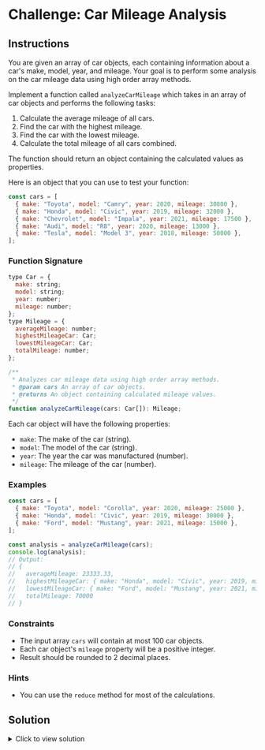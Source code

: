 # Challenge: Car Mileage Analysis

## Instructions

You are given an array of car objects, each containing information about a car's make, model, year, and mileage. Your goal is to perform some analysis on the car mileage data using high order array methods.

Implement a function called `analyzeCarMileage` which takes in an array of car objects and performs the following tasks:

1. Calculate the average mileage of all cars.
2. Find the car with the highest mileage.
3. Find the car with the lowest mileage.
4. Calculate the total mileage of all cars combined.

The function should return an object containing the calculated values as properties.

Here is an object that you can use to test your function:

```js
const cars = [
  { make: "Toyota", model: "Camry", year: 2020, mileage: 30800 },
  { make: "Honda", model: "Civic", year: 2019, mileage: 32000 },
  { make: "Chevrolet", model: "Impala", year: 2021, mileage: 17500 },
  { make: "Audi", model: "R8", year: 2020, mileage: 13000 },
  { make: "Tesla", model: "Model 3", year: 2018, mileage: 50000 },
];
```

### Function Signature

```js
type Car = {
  make: string;
  model: string;
  year: number;
  mileage: number;
};
type Mileage = {
  averageMileage: number;
  highestMileageCar: Car;
  lowestMileageCar: Car;
  totalMileage: number;
};

/**
 * Analyzes car mileage data using high order array methods.
 * @param cars An array of car objects.
 * @returns An object containing calculated mileage values.
 */
function analyzeCarMileage(cars: Car[]): Mileage;
```

Each car object will have the following properties:

- `make`: The make of the car (string).
- `model`: The model of the car (string).
- `year`: The year the car was manufactured (number).
- `mileage`: The mileage of the car (number).

### Examples

```js
const cars = [
  { make: "Toyota", model: "Corolla", year: 2020, mileage: 25000 },
  { make: "Honda", model: "Civic", year: 2019, mileage: 30000 },
  { make: "Ford", model: "Mustang", year: 2021, mileage: 15000 },
];

const analysis = analyzeCarMileage(cars);
console.log(analysis);
// Output:
// {
//   averageMileage: 23333.33,
//   highestMileageCar: { make: "Honda", model: "Civic", year: 2019, mileage: 30000 },
//   lowestMileageCar: { make: "Ford", model: "Mustang", year: 2021, mileage: 15000 },
//   totalMileage: 70000
// }
```

### Constraints

- The input array `cars` will contain at most 100 car objects.
- Each car object's `mileage` property will be a positive integer.
- Result should be rounded to 2 decimal places.

### Hints

- You can use the `reduce` method for most of the calculations.

## Solution

<details markdown="1">
  <summary>Click to view solution</summary>

```js
type Car = {
  make: string,
  model: string,
  year: number,
  mileage: number,
};
type Mileage = {
  averageMileage: number,
  highestMileageCar: Car,
  lowestMileageCar: Car,
  totalMileage: number,
};

export function analyzeCarMileage(cars: Car[]): Mileage {
  const totalMileage = cars.reduce((sum, car) => sum + car.mileage, 0);
  const averageMileage = totalMileage / cars.length;
  const highestMileageCar = cars.reduce(
    (highest, car) => (car.mileage > highest.mileage ? car : highest),
    cars[0]
  );
  const lowestMileageCar = cars.reduce(
    (lowest, car) => (car.mileage < lowest.mileage ? car : lowest),
    cars[0]
  );

  return {
    averageMileage: parseFloat(averageMileage.toFixed(2)),
    highestMileageCar,
    lowestMileageCar,
    totalMileage,
  };
}
```

### Explanation

- Create a variable `totalMileage` and initialize it to the result of calling the `reduce` method on the `cars` array. The accumulator should be the sum of the accumulator and the car's mileage. The initial value of `0` will be used as the initial value of the accumulator.
- Create a variable `averageMileage` and initialize it to the result of dividing `totalMileage` by the length of the `cars` array.
- Create a variable `highestMileageCar` and initialize it to the result of calling the `reduce` method on the `cars` array. The accumulator should be the car with the highest mileage. The initial value of `cars[0]` will be used as the initial value of the accumulator.
- Create a variable `lowestMileageCar` and initialize it to the result of calling the `reduce` method on the `cars` array. The accumulator should be the car with the lowest mileage. The initial value of `cars[0]` will be used as the initial value of the accumulator.
- Return an object containing the calculated values. Round the `averageMileage` to 2 decimal places using the `toFixed` method and convert it to a number using the `parseFloat` method.

The `reduce` method can be a little tough to understand, so let's break it down for the `highestMileageCar` variable. Here is the code again for reference:

```js
const highestMileageCar = cars.reduce(
  (highest, car) => (car.mileage > highest.mileage ? car : highest),
  cars[0]
);
```

1. `reduce` takes two main arguments: a function and an initial value. The initial value is set to `cars[0]`, which is the first car in the list.
2. The function takes two parameters: `highest` and `car`. `highest` initially holds the first car, and car is the next car in the list.
3. For each car, the function compares the mileage of the current car `car.mileage` with the mileage of the car that was thought to be the highest so far `highest.mileage`.
4. If the current car's mileage is greater, we replace the value of `highest` with the current car.
5. If the current car's mileage is not greater, we stick with the car we thought was the best so far (highest).
6. This process repeats for each car in the list.

Whatever we return from the callback for the `reduce` method will be the new value of the accumulator.

</details>
